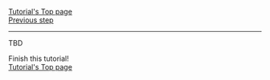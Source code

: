 [Tutorial's Top page](flow.md)<br>
[Previous step](signoffbare.md)<br>
<hr>

TBD

Finish this tutorial!<br>
[Tutorial's Top page](flow.md)<br>
